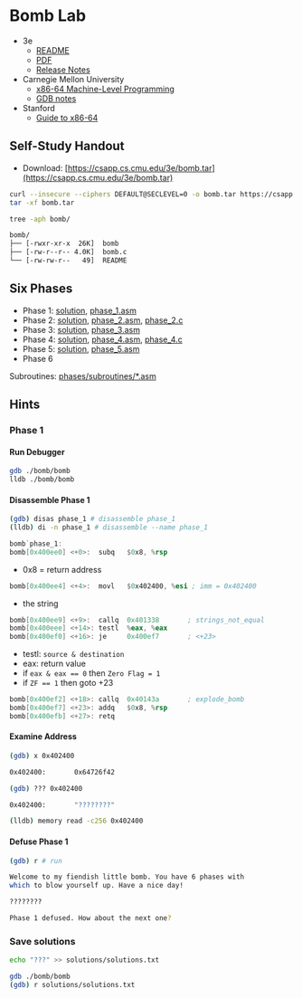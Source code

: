 # Bomb Lab

- 3e
  - [README](http://csapp.cs.cmu.edu/3e/README-bomblab)
  - [PDF](http://csapp.cs.cmu.edu/3e/bomblab.pdf)
  - [Release Notes](http://csapp.cs.cmu.edu/3e/bomblab-release.html)
- Carnegie Mellon University
  - [x86-64 Machine-Level Programming](https://www.cs.cmu.edu/~fp/courses/15213-s07/misc/asm64-handout.pdf)
  - [GDB notes](https://csapp.cs.cmu.edu/3e/docs/gdbnotes-x86-64.pdf)
- Stanford
  - [Guide to x86-64](https://web.stanford.edu/class/cs107/guide/x86-64.html)

## Self-Study Handout

- Download: [https://csapp.cs.cmu.edu/3e/bomb.tar](https://csapp.cs.cmu.edu/3e/bomb.tar)

```bash
curl --insecure --ciphers DEFAULT@SECLEVEL=0 -o bomb.tar https://csapp.cs.cmu.edu/3e/bomb.tar
tar -xf bomb.tar
```

```bash
tree -aph bomb/

bomb/
├── [-rwxr-xr-x  26K]  bomb
├── [-rw-r--r-- 4.0K]  bomb.c
└── [-rw-rw-r--   49]  README
```

## Six Phases

- Phase 1: [solution](solutions/phase_1.md), [phase_1.asm](phases/phase_1.asm)
- Phase 2: [solution](solutions/phase_2.md), [phase_2.asm](phases/phase_2.asm), [phase_2.c](c/phase_2.c)
- Phase 3: [solution](solutions/phase_3.md), [phase_3.asm](phases/phase_3.asm)
- Phase 4: [solution](solutions/phase_4.md), [phase_4.asm](phases/phase_4.asm), [phase_4.c](c/phase_4.c)
- Phase 5: [solution](solutions/phase_5.md), [phase_5.asm](phases/phase_5.asm)
- Phase 6

Subroutines: [phases/subroutines/*.asm](phases/subroutines)

## Hints

### Phase 1

#### Run Debugger

```bash
gdb ./bomb/bomb
lldb ./bomb/bomb
```

#### Disassemble Phase 1

```bash
(gdb) disas phase_1 # disassemble phase_1
(lldb) di -n phase_1 # disassemble --name phase_1
```

```asm
bomb`phase_1:
bomb[0x400ee0] <+0>:  subq   $0x8, %rsp
```

- 0x8 = return address

```asm
bomb[0x400ee4] <+4>:  movl   $0x402400, %esi ; imm = 0x402400
```

- the string

```asm
bomb[0x400ee9] <+9>:  callq  0x401338       ; strings_not_equal
bomb[0x400eee] <+14>: testl  %eax, %eax
bomb[0x400ef0] <+16>: je     0x400ef7       ; <+23>
```

- testl: `source & destination`
- eax: return value
- if `eax & eax == 0` then `Zero Flag = 1`
- if `ZF == 1` then goto +23

```asm
bomb[0x400ef2] <+18>: callq  0x40143a       ; explode_bomb
bomb[0x400ef7] <+23>: addq   $0x8, %rsp
bomb[0x400efb] <+27>: retq
```

#### Examine Address

```bash
(gdb) x 0x402400

0x402400:       0x64726f42
```

```bash
(gdb) ??? 0x402400

0x402400:       "????????"
```

```bash
(lldb) memory read -c256 0x402400
```

#### Defuse Phase 1

```bash
(gdb) r # run
```

```bash
Welcome to my fiendish little bomb. You have 6 phases with
which to blow yourself up. Have a nice day!

????????

Phase 1 defused. How about the next one?
```

### Save solutions

```bash
echo "???" >> solutions/solutions.txt
```

```bash
gdb ./bomb/bomb
(gdb) r solutions/solutions.txt
```

